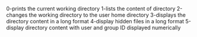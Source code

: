0-prints the current working directory
1-lists the content of directory
2-changes the working directory to the user home directory
3-displays the directory content in a long format
4-display hidden files in a long format
5-display directory content with user and group ID displayed numerically
